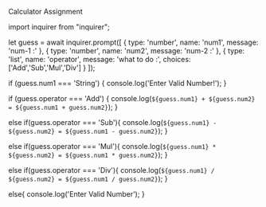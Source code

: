 Calculator Assignment

import inquirer from "inquirer";

let guess = await inquirer.prompt([
    {
        type: 'number',
        name: 'num1',
        message: 'num-1 :'
    },
    {
        type: 'number',
        name: 'num2',
        message: 'num-2 :'
    },
    {
        type: 'list',
        name: 'operator',
        message: 'what to do :',
        choices: ['Add','Sub','Mul','Div']
    }
]);

if (guess.num1 === 'String') {
    console.log('Enter Valid Number!');
}

if (guess.operator === 'Add') {
    console.log(`${guess.num1} + ${guess.num2} = ${guess.num1 + guess.num2}`);
}

else if(guess.operator === 'Sub'){
    console.log(`${guess.num1} - ${guess.num2} = ${guess.num1 - guess.num2}`);
}

else if(guess.operator === 'Mul'){
    console.log(`${guess.num1} * ${guess.num2} = ${guess.num1 * guess.num2}`);
}

else if(guess.operator === 'Div'){
    console.log(`${guess.num1} / ${guess.num2} = ${guess.num1 / guess.num2}`);
}

else{
    console.log('Enter Valid Number');
}
